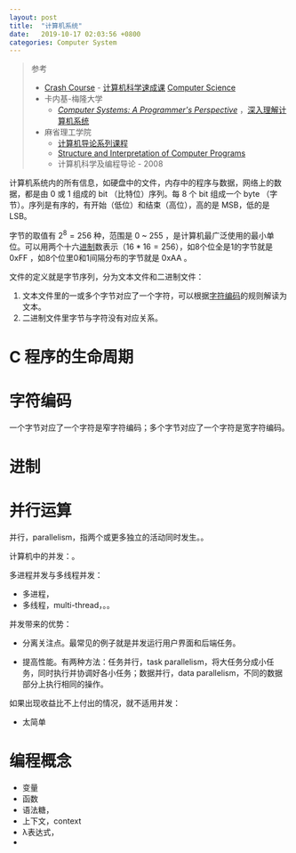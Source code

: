 ```yaml
---
layout: post
title:  "计算机系统"
date:   2019-10-17 02:03:56 +0800
categories: Computer System
---
```


> 参考
>
> * [Crash Course](https://www.youtube.com/channel/UCX6b17PVsYBQ0ip5gyeme-Q) - [计算机科学速成课](https://www.bilibili.com/video/av21376839)  [Computer Science](https://www.youtube.com/playlist?list=PL8dPuuaLjXtNlUrzyH5r6jN9ulIgZBpdo)
>* 卡内基-梅隆大学
>   * *[Computer Systems: A Programmer's Perspective](http://www.csapp.cs.cmu.edu/)* ，[深入理解计算机系统](https://item.jd.com/12006637.html)
> * 麻省理工学院
>   * [计算机导论系列课程](https://ocw.mit.edu/courses/intro-programming/)
>   * [Structure and Interpretation of Computer Programs](https://mitpress.mit.edu/sites/default/files/sicp/index.html)
>   * 计算机科学及编程导论 - 2008 

计算机系统内的所有信息，如硬盘中的文件，内存中的程序与数据，网络上的数据，都是由 0 或 1 组成的 bit （比特位）序列。每 8 个 bit 组成一个 byte （字节）。序列是有序的，有开始（低位）和结束（高位），高的是 MSB，低的是 LSB。

字节的取值有 $2^8=256$ 种，范围是 $0$ ~ $255$ ，是计算机最广泛使用的最小单位。可以用两个十六[进制](#进制)数表示（$16*16=256$），如8个位全是1的字节就是 0xFF ，如8个位里0和1间隔分布的字节就是 0xAA 。

文件的定义就是字节序列，分为文本文件和二进制文件：

1. 文本文件里的一或多个字节对应了一个字符，可以根据[字符编码](#字符编码)的规则解读为文本。
2. 二进制文件里字节与字符没有对应关系。



# C 程序的生命周期



# 字符编码

一个字节对应了一个字符是窄字符编码；多个字节对应了一个字符是宽字符编码。

# 进制

# 并行运算

并行，parallelism，指两个或更多独立的活动同时发生。。

计算机中的并发：。

多进程并发与多线程并发：

* 多进程，
* 多线程，multi-thread，。。

并发带来的优势：

* 分离关注点。最常见的例子就是并发运行用户界面和后端任务。

* 提高性能。有两种方法：任务并行，task parallelism，将大任务分成小任务，同时执行并协调好各小任务；数据并行，data parallelism，不同的数据部分上执行相同的操作。

如果出现收益比不上付出的情况，就不适用并发：

* 太简单



# 编程概念

* 变量
* 函数
* 语法糖，
* 上下文，context 
* λ表达式，
* 